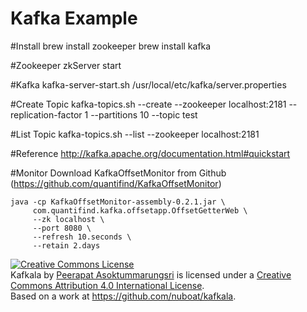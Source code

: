 Kafka Example
====
#Install
    brew install zookeeper
    brew install kafka
    
#Zookeeper
    zkServer start
    
#Kafka
    kafka-server-start.sh /usr/local/etc/kafka/server.properties

#Create Topic
    kafka-topics.sh --create --zookeeper localhost:2181 --replication-factor 1 --partitions 10 --topic test

#List Topic
    kafka-topics.sh --list --zookeeper localhost:2181
    
#Reference
    http://kafka.apache.org/documentation.html#quickstart
    
#Monitor
    Download KafkaOffsetMonitor from Github (https://github.com/quantifind/KafkaOffsetMonitor)
    
    java -cp KafkaOffsetMonitor-assembly-0.2.1.jar \
         com.quantifind.kafka.offsetapp.OffsetGetterWeb \
         --zk localhost \
         --port 8080 \
         --refresh 10.seconds \
         --retain 2.days
    

<a rel="license" href="http://creativecommons.org/licenses/by/4.0/"><img alt="Creative Commons License" style="border-width:0" src="https://i.creativecommons.org/l/by/4.0/88x31.png" /></a><br /><span xmlns:dct="http://purl.org/dc/terms/" property="dct:title">Kafkala</span> by <a xmlns:cc="http://creativecommons.org/ns#" href="http://www.thjug.cm" property="cc:attributionName" rel="cc:attributionURL">Peerapat Asoktummarungsri</a> is licensed under a <a rel="license" href="http://creativecommons.org/licenses/by/4.0/">Creative Commons Attribution 4.0 International License</a>.<br />Based on a work at <a xmlns:dct="http://purl.org/dc/terms/" href="https://github.com/nuboat/kafkala" rel="dct:source">https://github.com/nuboat/kafkala</a>.

